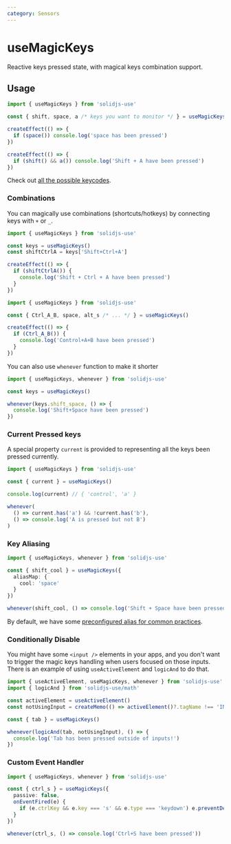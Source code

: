 ```yaml
---
category: Sensors
---
```


# useMagicKeys

Reactive keys pressed state, with magical keys combination support.

<RequiresProxy />

## Usage

```js
import { useMagicKeys } from 'solidjs-use'

const { shift, space, a /* keys you want to monitor */ } = useMagicKeys()

createEffect(() => {
  if (space()) console.log('space has been pressed')
})

createEffect(() => {
  if (shift() && a()) console.log('Shift + A have been pressed')
})
```

Check out [all the possible keycodes](https://developer.mozilla.org/en-US/docs/Web/API/KeyboardEvent/code/code_values).

### Combinations

You can magically use combinations (shortcuts/hotkeys) by connecting keys with `+` or `_`.

```ts
import { useMagicKeys } from 'solidjs-use'

const keys = useMagicKeys()
const shiftCtrlA = keys['Shift+Ctrl+A']

createEffect(() => {
  if (shiftCtrlA()) {
    console.log('Shift + Ctrl + A have been pressed')
  }
})
```

```ts
import { useMagicKeys } from 'solidjs-use'

const { Ctrl_A_B, space, alt_s /* ... */ } = useMagicKeys()

createEffect(() => {
  if (Ctrl_A_B()) {
    console.log('Control+A+B have been pressed')
  }
})
```

You can also use `whenever` function to make it shorter

```ts
import { useMagicKeys, whenever } from 'solidjs-use'

const keys = useMagicKeys()

whenever(keys.shift_space, () => {
  console.log('Shift+Space have been pressed')
})
```

### Current Pressed keys

A special property `current` is provided to representing all the keys been pressed currently.

```ts
import { useMagicKeys } from 'solidjs-use'

const { current } = useMagicKeys()

console.log(current) // { 'control', 'a' }

whenever(
  () => current.has('a') && !current.has('b'),
  () => console.log('A is pressed but not B')
)
```

### Key Aliasing

```ts
import { useMagicKeys, whenever } from 'solidjs-use'

const { shift_cool } = useMagicKeys({
  aliasMap: {
    cool: 'space'
  }
})

whenever(shift_cool, () => console.log('Shift + Space have been pressed'))
```

By default, we have some [preconfigured alias for common practices](https://github.com/solidjs-use/solidjs-use/blob/main/packages/core/useMagicKeys/aliasMap.ts).

### Conditionally Disable

You might have some `<input />` elements in your apps, and you don't want to trigger the magic keys handling when users focused on those inputs. There is an example of using `useActiveElement` and `logicAnd` to do that.

```ts
import { useActiveElement, useMagicKeys, whenever } from 'solidjs-use'
import { logicAnd } from 'solidjs-use/math'

const activeElement = useActiveElement()
const notUsingInput = createMemo(() => activeElement()?.tagName !== 'INPUT' && activeElement()?.tagName !== 'TEXTAREA')

const { tab } = useMagicKeys()

whenever(logicAnd(tab, notUsingInput), () => {
  console.log('Tab has been pressed outside of inputs!')
})
```

### Custom Event Handler

```ts
import { useMagicKeys, whenever } from 'solidjs-use'

const { ctrl_s } = useMagicKeys({
  passive: false,
  onEventFired(e) {
    if (e.ctrlKey && e.key === 's' && e.type === 'keydown') e.preventDefault()
  }
})

whenever(ctrl_s, () => console.log('Ctrl+S have been pressed'))
```

